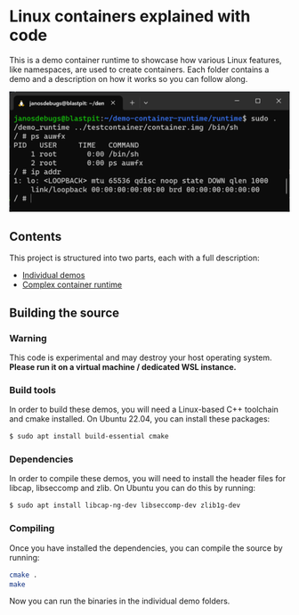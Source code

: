 # Linux containers explained with code

This is a demo container runtime to showcase how various Linux features, like namespaces, are used to create containers.
Each folder contains a demo and a description on how it works so you can follow along.

![](screenshot.png)

## Contents

This project is structured into two parts, each with a full description:

- [Individual demos](demo)
- [Complex container runtime](runtime)

## Building the source

### Warning

This code is experimental and may destroy your host operating system. **Please run it on a virtual machine / dedicated
WSL instance.**

### Build tools

In order to build these demos, you will need a Linux-based C++ toolchain and cmake installed. On Ubuntu 22.04, you can
install these packages:

```bash
$ sudo apt install build-essential cmake
```

### Dependencies

In order to compile these demos, you will need to install the header files for libcap, libseccomp and zlib. On Ubuntu
you can do this by running:

```bash
$ sudo apt install libcap-ng-dev libseccomp-dev zlib1g-dev
```

### Compiling

Once you have installed the dependencies, you can compile the source by running:

```bash
cmake .
make
```

Now you can run the binaries in the individual demo folders.
